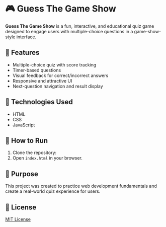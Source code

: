 # 🎮 Guess The Game Show

**Guess The Game Show** is a fun, interactive, and educational quiz game designed to engage users with multiple-choice questions in a game-show-style interface.

## 🔧 Features
- Multiple-choice quiz with score tracking
- Timer-based questions
- Visual feedback for correct/incorrect answers
- Responsive and attractive UI
- Next-question navigation and result display

## 📁 Technologies Used
- HTML
- CSS
- JavaScript

## 🚀 How to Run
1. Clone the repository:
2. Open `index.html` in your browser.

## 🎯 Purpose
This project was created to practice web development fundamentals and create a real-world quiz experience for users.

## 📜 License
[MIT License](LICENSE)

